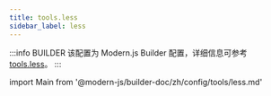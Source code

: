 ```yaml
---
title: tools.less
sidebar_label: less
---
```


:::info BUILDER
该配置为 Modern.js Builder 配置，详细信息可参考 [tools.less](https://modernjs.dev/builder/zh/api/config-tools.html#tools-less)。
:::

import Main from '@modern-js/builder-doc/zh/config/tools/less.md'

<Main />
